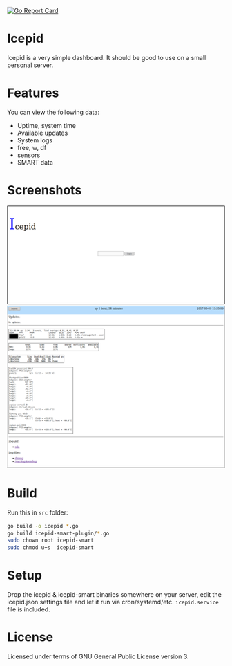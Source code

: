 [![Go Report Card](https://goreportcard.com/badge/github.com/general-error/icepid)](https://goreportcard.com/report/github.com/general-error/icepid)

# Icepid

Icepid is a very simple dashboard. It should be good to use on a small personal
server.

# Features

You can view the following data:

- Uptime, system time
- Available updates
- System logs
- free, w, df
- sensors
- SMART data

# Screenshots

![Login page](screenshots/icepid1.png?raw=true)
![Index page](screenshots/icepid2.png?raw=true)

# Build

Run this in `src` folder:

```sh
go build -o icepid *.go
go build icepid-smart-plugin/*.go
sudo chown root icepid-smart
sudo chmod u+s  icepid-smart
```

# Setup

Drop the icepid & icepid-smart binaries somewhere on your server, edit the
icepid.json settings file and let it run via cron/systemd/etc. `icepid.service`
file is included.

# License

Licensed under terms of GNU General Public License version 3.
